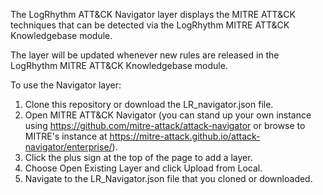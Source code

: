 The LogRhythm ATT&CK Navigator layer displays the MITRE ATT&CK techniques that can be detected via the LogRhythm MITRE ATT&CK Knowledgebase module.

The layer will be updated whenever new rules are released in the LogRhythm MITRE ATT&CK Knowledgebase module.

To use the Navigator layer:

1) Clone this repository or download the LR_navigator.json file.
2) Open MITRE ATT&CK Navigator (you can stand up your own instance using https://github.com/mitre-attack/attack-navigator or browse to MITRE's instance at https://mitre-attack.github.io/attack-navigator/enterprise/).
3) Click the plus sign at the top of the page to add a layer.
4) Choose Open Existing Layer and click Upload from Local.
5) Navigate to the LR_Navigator.json file that you cloned or downloaded.
